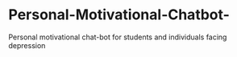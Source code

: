 # Personal-Motivational-Chatbot-
Personal motivational chat-bot for students and individuals facing depression
